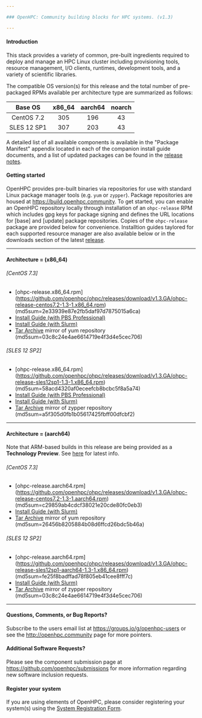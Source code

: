 ```yaml
---

### OpenHPC: Community building blocks for HPC systems. (v1.3)

---
```


#### Introduction

This stack provides a variety of common, pre-built ingredients required to
deploy and manage an HPC Linux cluster including provisioning tools, resource
management, I/O clients, runtimes, development tools, and a variety of
scientific libraries.

The compatible OS version(s) for this release and the total number of
pre-packaged RPMs available per architecture type are summarized as follows:

Base OS     | x86_64  | aarch64  | noarch
:---:       | :---:   | :---:    | :---:
CentOS 7.2  | 305     | 196      | 43
SLES 12 SP1 | 307     | 203      | 43

A detailed list of all available components is available in
the "Package Manifest" appendix located in each of the companion install
guide documents, and a list of updated packages can be found in the
[release notes](https://github.com/openhpc/ohpc/releases/tag/v1.3.GA). 

#### Getting started

OpenHPC provides pre-built binaries via repositories for use with standard
Linux package manager tools (e.g. ```yum``` or ```zypper```). Package
repositories are housed at https://build.openhpc.community. To get started, you
can enable an OpenHPC repository locally through installation of an
```ohpc-release``` RPM which includes gpg keys for package signing and defines
the URL locations for [base] and [update] package repositories. Copies of the
```ohpc-release``` package are provided below for convenience. Installtion guides 
taylored for each supported resource manager are also available below or in
the downloads section of the latest
[release](https://github.com/openhpc/ohpc/releases/tag/v1.3.GA).

---

#### Architecture = (x86_64)

###### [CentOS 7.3]
* [ohpc-release.x86_64.rpm] (https://github.com/openhpc/ohpc/releases/download/v1.3.GA/ohpc-release-centos7.2-1.3-1.x86_64.rpm) (md5sum=2e33939e87e2fb5daf97d7875015a6ca)
* [Install Guide (with PBS Professional)](https://github.com/openhpc/ohpc/releases/download/v1.3.GA/Install_guide-CentOS7.2-PBSPro-1.3-x86_64.pdf)
* [Install Guide (with Slurm)](https://github.com/openhpc/ohpc/releases/download/v1.3.GA/Install_guide-CentOS7.2-SLURM-1.3-x86_64.pdf)
* [Tar Archive](http://build.openhpc.community/dist/1.3/OpenHPC-1.3.CentOS_7.2_x86_64.tar) mirror of yum repository (md5sum=03c8c24e4ae6614719e4f3d4e5cec706)

###### [SLES 12 SP2]
* [ohpc-release.x86_64.rpm] (https://github.com/openhpc/ohpc/releases/download/v1.3.GA/ohpc-release-sles12sp1-1.3-1.x86_64.rpm) (md5sum=58acd4320af0eceefcb8bcbc5f8a5a74)
* [Install Guide (with PBS Professional)](https://github.com/openhpc/ohpc/releases/download/v1.3.GA/Install_guide-SLE_12_SP1-PBSPro-1.3-x86_64.pdf)
* [Install Guide (with Slurm)](https://github.com/openhpc/ohpc/releases/download/v1.3.GA/Install_guide-SLE_12_SP1-SLURM-1.3-x86_64.pdf)
* [Tar Archive](http://build.openhpc.community/dist/1.3/OpenHPC-1.3.SLE_12_SP1_x86_64.tar) mirror of zypper repository (md5sum=a5f305d0fb1b05617425fbff00dfcbf2)

---

#### Architecture = (aarch64)

Note that ARM-based builds in this release are being provided as a **Technology Preview**. See [here](https://github.com/openhpc/ohpc/wiki/ARM-Tech-Preview) for latest info.

###### [CentOS 7.3]
* [ohpc-release.aarch64.rpm] (https://github.com/openhpc/ohpc/releases/download/v1.3.GA/ohpc-release-centos7.2-1.3-1.aarch64.rpm) (md5sum=c29859ab4cdcf38021e20cde80fc0eb3)
* [Install Guide (with Slurm)](https://github.com/openhpc/ohpc/releases/download/v1.3.GA/Install_guide-CentOS7.2-SLURM-1.3-aarch64.pdf)
* [Tar Archive](http://build.openhpc.community/dist/1.3/OpenHPC-1.3.CentOS_7.2_aarch64.tar) mirror of yum repository (md5sum=26456b8205884b08d6ffcd26bdc5b46a)

###### [SLES 12 SP2]
* [ohpc-release.aarch64.rpm] (https://github.com/openhpc/ohpc/releases/download/v1.3.GA/ohpc-release-sles12sp1-aarch64-1.3-1.x86_64.rpm) (md5sum=fe25f8badffad78f805eb41cee8fff7c)
* [Install Guide (with Slurm)](https://github.com/openhpc/ohpc/releases/download/v1.3.GA/Install_guide-SLE_12_SP1-SLURM-1.3-aarch64.pdf)
* [Tar Archive](http://build.openhpc.community/dist/1.3/OpenHPC-1.3.SLE_12_SP1_aarch64.tar) mirror of zypper repository (md5sum=03c8c24e4ae6614719e4f3d4e5cec706)

---

#### Questions, Comments, or Bug Reports?

Subscribe to the users email list at https://groups.io/g/openhpc-users or see
the http://openhpc.community page for more pointers.

#### Additional Software Requests?

Please see the component submission page at
https://github.com/openhpc/submissions for more information regarding new
software inclusion requests.

#### Register your system

If you are using elements of OpenHPC, please consider registering your
system(s) using the [System Registration
Form](https://drive.google.com/open?id=1KvFM5DONJigVhOlmDpafNTDDRNTYVdolaYYzfrHkOWI).


